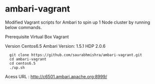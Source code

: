ambari-vagrant
==============
Modified Vagrant scripts for Ambari to spin up 1 Node cluster by running below commands.

Prerequisite
  Virtual Box
  Vagrant

Version
  Centos6.5
  Ambari Version: 1.5.1
  HDP 2.0.6

```
  git clone https://github.com/saurabhmishra/ambari-vagrant.git
  cd ambari-vagrant
  cd centos6.5
  ./up.sh
```

Acess URL : http://c6501.ambari.apache.org:8999/
